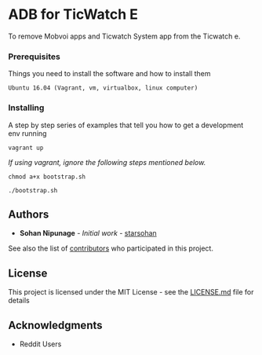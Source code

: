 # ADB for TicWatch E

To remove Mobvoi apps and Ticwatch System app from the Ticwatch e.

### Prerequisites

Things you need to install the software and how to install them

```
Ubuntu 16.04 (Vagrant, vm, virtualbox, linux computer)
```

### Installing

A step by step series of examples that tell you how to get a development env running

```
vagrant up
```
*If using vagrant, ignore the following steps mentioned below.*
```
chmod a+x bootstrap.sh
```
```
./bootstrap.sh
```

## Authors

* **Sohan Nipunage** - *Initial work* - [starsohan](https://github.com/starsohan)

See also the list of [contributors](https://github.com/your/project/contributors) who participated in this project.

## License

This project is licensed under the MIT License - see the [LICENSE.md](LICENSE.md) file for details

## Acknowledgments

* Reddit Users
